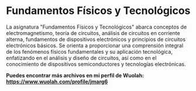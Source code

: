 # Fundamentos Físicos y Tecnológicos

La asignatura "Fundamentos Físicos y Tecnológicos" abarca conceptos de electromagnetismo, teoría de circuitos, análisis de circuitos en corriente alterna, fundamentos de dispositivos electrónicos y principios de circuitos electrónicos básicos. Se orienta a proporcionar una comprensión integral de los fenómenos físicos fundamentales y su aplicación tecnológica, enfatizando en el análisis y diseño de circuitos, así como en el conocimiento de dispositivos semiconductores y tecnologías electrónicas. 

**Puedes encontrar más archivos en mi perfil de Wuolah: https://www.wuolah.com/profile/jmarg6**
